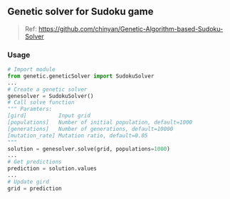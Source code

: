 ## Genetic solver for Sudoku game
> Ref: https://github.com/chinyan/Genetic-Algorithm-based-Sudoku-Solver

### Usage
```python
# Import module
from genetic.geneticSolver import SudokuSolver
...
# Create a genetic solver
genesolver = SudokuSolver()
# Call solve function
""" Paramters: 
[gird]          Input grid
[populations]   Number of initial population, default=1000
[generations]   Number of generations, default=10000
[mutation_rate] Mutation ratio, default=0.05
"""
solution = genesolver.solve(grid, populations=1000)
...
# Get predictions
prediction = solution.values
...
# Update gird
grid = prediction
```
